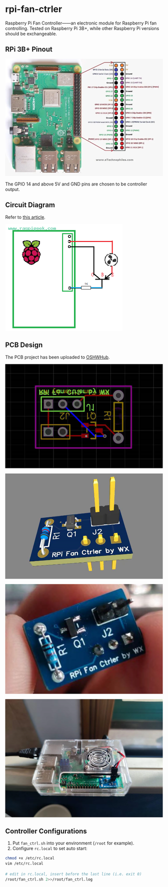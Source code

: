 # rpi-fan-ctrler

Raspberry Pi Fan Controller——an electronic module for Raspberry Pi fan controlling. Tested on Raspberry Pi 3B+, while other Raspberry Pi versions should be exchangeable.

## RPi 3B+ Pinout

![Raspberry Pi 3 B+ Pinout](media/ngcb40.webp)

The GPIO 14 and above 5V and GND pins are chosen to be controller output.

## Circuit Diagram

Refer to [this article](http://www.raspigeek.com/index.php?c=read&id=126&page=1).

![Image](media/014818_IMnFE6.png)

## PCB Design

The PCB project has been uploaded to [OSHWHub](https://oshwhub.com/wuxinzju/rpi_fan_controller).

![image-20220421222219354](media/image-20220421222219354.png)

![image-20220421222224476](media/image-20220421222224476.png)

![img](media/5UiKTdkbuwQE8DVg5nmOoOX4pEJtTx4F6eU5M4tp.jpeg)

![image-20220421222251247](media/image-20220421222251247.png)

## Controller Configurations

1. Put `fan_ctrl.sh` into your environment (`/root` for example). 
2. Configure `rc.local` to set auto start:

```bash
chmod +x /etc/rc.local
vim /etc/rc.local

# edit in rc.local, insert before the last line (i.e. exit 0)
/root/fan_ctrl.sh 2>>/root/fan_ctrl.log
```

